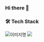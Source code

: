 ### Hi there 👋

### 🛠️ Tech Stack
<img alt="이미지명" src ="https://img.shields.io/badge/C++-00599C.svg?&style=for-the-badge&logo=로고명&logoColor=로고컬러"/>
<img src="https://img.shields.io/badge/C++-00599C?style=for-the-badge&logo=C++&logoColor=white">

<!--
**limsub/limsub** is a ✨ _special_ ✨ repository because its `README.md` (this file) appears on your GitHub profile.

Here are some ideas to get you started:

- 🔭 I’m currently working on ...
- 🌱 I’m currently learning ...
- 👯 I’m looking to collaborate on ...
- 🤔 I’m looking for help with ...
- 💬 Ask me about ...
- 📫 How to reach me: ...
- 😄 Pronouns: ...
- ⚡ Fun fact: ...
-->
